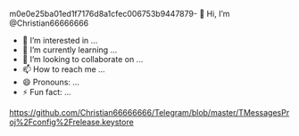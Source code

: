 m0e0e25ba01ed1f7176d8a1cfec006753b9447879- 👋 Hi, I’m @Christian66666666
- 👀 I’m interested in ...
- 🌱 I’m currently learning ...
- 💞️ I’m looking to collaborate on ...
- 📫 How to reach me ...
- 😄 Pronouns: ...
- ⚡ Fun fact: ...

<!---
Christian66666666/Christian66666666 is a ✨ special ✨ repository because its `README.md` (this file) appears on your GitHub profile.
You can click the Preview link to take a look at your changes.
--->
https://github.com/Christian66666666/Telegram/blob/master/TMessagesProj%2Fconfig%2Frelease.keystore